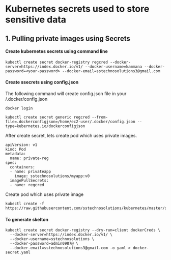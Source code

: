 # Kubernetes secrets used to store sensitive data


## 1. Pulling private images using Secrets

#### Create kubernetes secrets using command line

```
kubectl create secret docker-registry regcred --docker-server=https://index.docker.io/v1/ --docker-username=kammana --docker-password=<your-password> --docker-email=sstechnosolutions3@gmail.com
```
#### Create ssecrets using config.json

The following command will create config.json file in your <home-dir>/.docker/config.json
```
docker login
```

```
kubectl create secret generic regcred --from-file=.dockerconfigjson=/home/ec2-user/.docker/config.json --type=kubernetes.io/dockerconfigjson
```

After create secret, lets create pod which uses private images.

```
apiVersion: v1
kind: Pod
metadata:
  name: private-reg
spec:
  containers:
  - name: privateapp
    image: sstechnosolutions/myapp:v0
  imagePullSecrets:
  - name: regcred

```

Create pod which uses private image

```
kubectl create -f https://raw.githubusercontent.com/sstechnosolutions/kubernetes/master/secrets/private_pod.yaml
```



#### To generate skelton
```
kubectl create secret docker-registry --dry-run=client dockerCreds \
  --docker-server=https://index.docker.io/v1/ \
  --docker-username=sstechnosolutions \
  --docker-password=admin0987@ \
  --docker-email=sstechnosolutions3@gmail.com -o yaml > docker-secret.yaml
```
